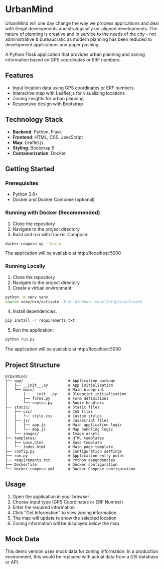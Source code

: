 # UrbanMind

UrbanMind will one day change the way we process applications and deal with illegal developments and strategically un-aligned developments. The nature of planning is creative and in service to the needs of the city - not administrative & bureaucratic as modern planning has been reduced to development applications and paper pushing.

A Python Flask application that provides urban planning and zoning information based on GPS coordinates or ERF numbers.

## Features

- Input location data using GPS coordinates or ERF numbers
- Interactive map with Leaflet.js for visualizing locations
- Zoning insights for urban planning
- Responsive design with Bootstrap

## Technology Stack

- **Backend**: Python, Flask
- **Frontend**: HTML, CSS, JavaScript
- **Map**: Leaflet.js
- **Styling**: Bootstrap 5
- **Containerization**: Docker

## Getting Started

### Prerequisites

- Python 3.8+
- Docker and Docker Compose (optional)

### Running with Docker (Recommended)

1. Clone the repository
2. Navigate to the project directory
3. Build and run with Docker Compose:

```bash
docker-compose up --build
```

The application will be available at http://localhost:5000

### Running Locally

1. Clone the repository
2. Navigate to the project directory
3. Create a virtual environment:

```bash
python -m venv venv
source venv/bin/activate  # On Windows: venv\Scripts\activate
```

4. Install dependencies:

```bash
pip install -r requirements.txt
```

5. Run the application:

```bash
python run.py
```

The application will be available at http://localhost:5000

## Project Structure

```
UrbanMind/
├── app/                    # Application package
│   ├── __init__.py         # App initialization
│   └── main/               # Main blueprint
│       ├── __init__.py     # Blueprint initialization
│       ├── forms.py        # Form definitions
│       └── routes.py       # Route handlers
├── static/                 # Static files
│   ├── css/                # CSS files
│   │   └── style.css       # Custom styles
│   ├── js/                 # JavaScript files
│   │   ├── app.js          # Main application logic
│   │   └── map.js          # Map handling logic
│   └── images/             # Image assets
├── templates/              # HTML templates
│   ├── base.html           # Base template
│   └── index.html          # Main page template
├── config.py               # Configuration settings
├── run.py                  # Application entry point
├── requirements.txt        # Python dependencies
├── Dockerfile              # Docker configuration
└── docker-compose.yml      # Docker Compose configuration
```

## Usage

1. Open the application in your browser
2. Choose input type (GPS Coordinates or ERF Number)
3. Enter the required information
4. Click "Get Information" to view zoning information
5. The map will update to show the selected location
6. Zoning information will be displayed below the map

## Mock Data

This demo version uses mock data for zoning information. In a production environment, this would be replaced with actual data from a GIS database or API.
